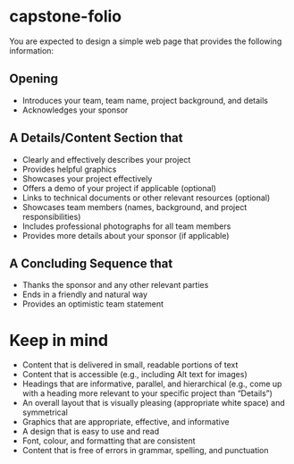 # capstone-folio

You are expected to design a simple web page that provides the following information: 

## Opening
-	Introduces your team, team name, project background, and details
-	Acknowledges your sponsor

## A Details/Content Section that
-	Clearly and effectively describes your project
-	Provides helpful graphics
-	Showcases your project effectively 
-	Offers a demo of your project if applicable (optional)
-	Links to technical documents or other relevant resources (optional)
-	Showcases team members (names, background, and project responsibilities)
-	Includes professional photographs for all team members
-	Provides more details about your sponsor (if applicable)

## A Concluding Sequence that
-	Thanks the sponsor and any other relevant parties
-	Ends in a friendly and natural way 
-	Provides an optimistic team statement 

# Keep in mind
-	Content that is delivered in small, readable portions of text
-	Content that is accessible (e.g., including Alt text for images)
-	Headings that are informative, parallel, and hierarchical (e.g., come up with a heading more relevant to your specific project than “Details”)
-	An overall layout that is visually pleasing (appropriate white space) and symmetrical
-	Graphics that are appropriate, effective, and informative
-	A design that is easy to use and read
-	Font, colour, and formatting that are consistent
-	Content that is free of errors in grammar, spelling, and punctuation
